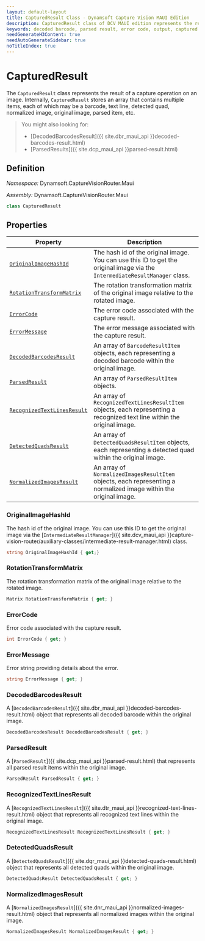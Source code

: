 ```yaml
---
layout: default-layout
title: CapturedResult Class - Dynamsoft Capture Vision MAUI Edition
description: CapturedResult class of DCV MAUI edition represents the result of a capture operation on an image.
keywords: decoded barcode, parsed result, error code, output, captured result
needGenerateH3Content: true
needAutoGenerateSidebar: true
noTitleIndex: true
---
```


# CapturedResult

The `CapturedResult` class represents the result of a capture operation on an image. Internally, `CapturedResult` stores an array that contains multiple items, each of which may be a barcode, text line, detected quad, normalized image, original image, parsed item, etc.

> You might also looking for:
>
> - [DecodedBarcodesResult]({{ site.dbr_maui_api }}decoded-barcodes-result.html)
> - [ParsedResults]({{ site.dcp_maui_api }}parsed-result.html)

## Definition

*Namespace:* Dynamsoft.CaptureVisionRouter.Maui

*Assembly:* Dynamsoft.CaptureVisionRouter.Maui

```csharp
class CapturedResult
```

## Properties

| Property | Description |
| --------- | ----------- |
| [`OriginalImageHashId`](#originalimagehashid) | The hash id of the original image. You can use this ID to get the original image via the `IntermediateResultManager` class. |
| [`RotationTransformMatrix`](#rotationtransformmatrix) | The rotation transformation matrix of the original image relative to the rotated image. |
| [`ErrorCode`](#errorcode) | The error code associated with the capture result. |
| [`ErrorMessage`](#errormessage) | The error message associated with the capture result. |
| [`DecodedBarcodesResult`](#decodedbarcodesresult) | An array of `BarcodeResultItem` objects, each representing a decoded barcode within the original image. |
| [`ParsedResult`](#parsedresult) | An array of `ParsedResultItem` objects. |
| [`RecognizedTextLinesResult`](#recognizedtextlinesresult) | An array of `RecognizedTextLinesResultItem` objects, each representing a recognized text line within the original image. |
| [`DetectedQuadsResult`](#detectedquadsresult) | An array of `DetectedQuadsResultItem` objects, each representing a detected quad within the original image. |
| [`NormalizedImagesResult`](#normalizedimagesresult) | An array of `NormalizedImagesResultItem` objects, each representing a normalized image within the original image. |

### OriginalImageHashId

The hash id of the original image. You can use this ID to get the original image via the [`IntermediateResultManager`]({{ site.dcv_maui_api }}capture-vision-router/auxiliary-classes/intermediate-result-manager.html) class.

```csharp
string OriginalImageHashId { get;}
```

### RotationTransformMatrix

The rotation transformation matrix of the original image relative to the rotated image.

```csharp
Matrix RotationTransformMatrix { get; }
```

### ErrorCode

Error code associated with the capture result.

```csharp
int ErrorCode { get; }
```

### ErrorMessage

Error string providing details about the error.

```csharp
string ErrorMessage { get; }
```

### DecodedBarcodesResult

A [`DecodedBarcodesResult`]({{ site.dbr_maui_api }}decoded-barcodes-result.html) object that represents all decoded barcode within the original image.

```csharp
DecodedBarcodesResult DecodedBarcodesResult { get; }
```

### ParsedResult

A [`ParsedResult`]({{ site.dcp_maui_api }}parsed-result.html) that represents all parsed result items within the original image.

```csharp
ParsedResult ParsedResult { get; }
```

### RecognizedTextLinesResult

A [`RecognizedTextLinesResult`]({{ site.dtr_maui_api }}recognized-text-lines-result.html) object that represents all recognized text lines within the original image.

```csharp
RecognizedTextLinesResult RecognizedTextLinesResult { get; }
```

### DetectedQuadsResult

A [`DetectedQuadsResult`]({{ site.dqr_maui_api }}detected-quads-result.html) object that represents all detected quads within the original image.

```csharp
DetectedQuadsResult DetectedQuadsResult { get; }
```

### NormalizedImagesResult

A [`NormalizedImagesResult`]({{ site.dnr_maui_api }}normalized-images-result.html) object that represents all normalized images within the original image.

```csharp
NormalizedImagesResult NormalizedImagesResult { get; }
```
